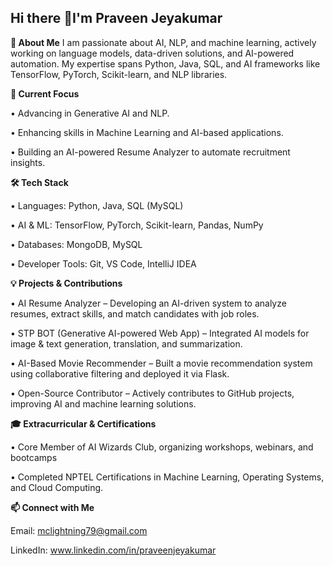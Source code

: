 ## Hi there 👋I'm Praveen Jeyakumar

**🚀 About Me**
I am passionate about AI, NLP, and machine learning, actively working on language models, data-driven solutions, and AI-powered automation. 
My expertise spans Python, Java, SQL, and AI frameworks like TensorFlow, PyTorch, Scikit-learn, and NLP libraries.

**🔭 Current Focus**

•	Advancing in Generative AI and NLP.
    
•	Enhancing skills in Machine Learning and AI-based applications.

•	Building an AI-powered Resume Analyzer to automate recruitment insights.

**🛠️ Tech Stack**

•	Languages: Python, Java, SQL (MySQL)

•	AI & ML: TensorFlow, PyTorch, Scikit-learn, Pandas, NumPy

•	Databases: MongoDB, MySQL

•	Developer Tools: Git, VS Code, IntelliJ IDEA

**💡 Projects & Contributions**

•	AI Resume Analyzer – Developing an AI-driven system to analyze resumes, extract skills, and match candidates with job roles.

•	STP BOT (Generative AI-powered Web App) – Integrated AI models for image & text generation, translation, and summarization.

•	AI-Based Movie Recommender – Built a movie recommendation system using collaborative filtering and deployed it via Flask.

•	Open-Source Contributor – Actively contributes to GitHub projects, improving AI and machine learning solutions.

**🎓 Extracurricular & Certifications**

•	Core Member of AI Wizards Club, organizing workshops, webinars, and bootcamps

•	Completed NPTEL Certifications in Machine Learning, Operating Systems, and Cloud Computing.

**📫 Connect with Me**

Email: mclightning79@gmail.com

LinkedIn: www.linkedin.com/in/praveenjeyakumar

    
